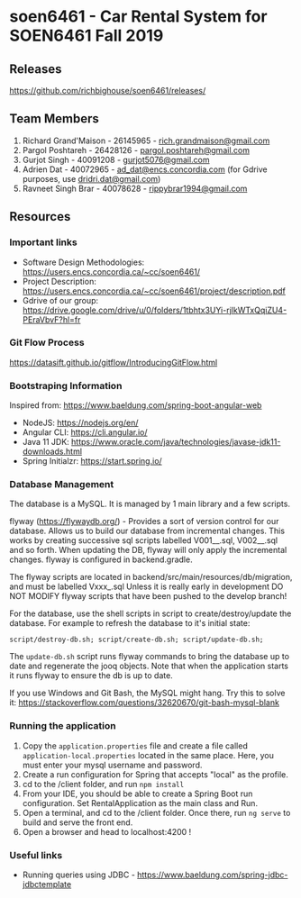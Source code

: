 # soen6461 - Car Rental System for SOEN6461 Fall 2019

## Releases

https://github.com/richbighouse/soen6461/releases/

## Team Members
1. Richard Grand'Maison - 26145965 - rich.grandmaison@gmail.com
1. Pargol Poshtareh - 26428126 - pargol.poshtareh@gmail.com
1. Gurjot Singh - 40091208 - gurjot5076@gmail.com
1. Adrien Dat - 40072965 - ad_dat@encs.concordia.com (for Gdrive purposes, use dridri.dat@gmail.com)
1. Ravneet Singh Brar - 40078628 - rippybrar1994@gmail.com


## Resources

### Important links
* Software Design Methodologies: https://users.encs.concordia.ca/~cc/soen6461/
* Project Description: https://users.encs.concordia.ca/~cc/soen6461/project/description.pdf
* Gdrive of our group: https://drive.google.com/drive/u/0/folders/1tbhtx3UYi-rjlkWTxQqiZU4-PEraVbvF?hl=fr


### Git Flow Process

https://datasift.github.io/gitflow/IntroducingGitFlow.html

### Bootstraping Information

Inspired from: https://www.baeldung.com/spring-boot-angular-web

* NodeJS: https://nodejs.org/en/
* Angular CLI: https://cli.angular.io/
* Java 11 JDK: https://www.oracle.com/java/technologies/javase-jdk11-downloads.html
* Spring Initialzr: https://start.spring.io/

### Database Management

The database is a MySQL. It is managed by 1 main library and a few scripts.

flyway (https://flywaydb.org/) - Provides a sort of version control for our database. Allows us to build our database from incremental changes. This works by creating successive sql scripts labelled V001__<name>.sql, V002__<name>.sql and so forth. When updating the DB, flyway will only apply the incremental changes. flyway is configured in backend.gradle.

The flyway scripts are located in backend/src/main/resources/db/migration, and must be labelled Vxxx_<name>.sql Unless it is really early in development DO NOT MODIFY flyway scripts that have been pushed to the develop branch!

For the database, use the shell scripts in script to create/destroy/update the database. For example to refresh the database to it's initial state:

`script/destroy-db.sh; script/create-db.sh; script/update-db.sh;`

The `update-db.sh` script runs flyway commands to bring the database up to date and regenerate the jooq objects. Note that when the application starts it runs flyway to ensure the db is up to date.

If you use Windows and Git Bash, the MySQL might hang. Try this to solve it: https://stackoverflow.com/questions/32620670/git-bash-mysql-blank

 ###  Running the application

1. Copy the `application.properties` file and create a file called `application-local.properties` located in the same place. Here, you must enter your mysql username and password.
1. Create a run configuration for Spring that accepts "local" as the profile.
1. cd to the /client folder, and run `npm install`
1. From your IDE, you should be able to create a Spring Boot run configuration. Set RentalApplication as the main class and Run.
1. Open a terminal, and cd to the /client folder. Once there, run `ng serve` to build and serve the front end.
1. Open a browser and head to localhost:4200 !

### Useful links

* Running queries using JDBC - https://www.baeldung.com/spring-jdbc-jdbctemplate


